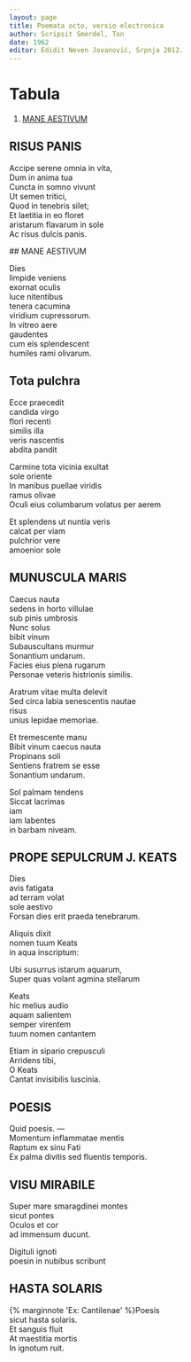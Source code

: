 ```yaml
---
layout: page
title: Poemata octo, versio electronica
author: Scripsit Smerdel, Ton
date: 1962
editor: Edidit Neven Jovanović, Srpnja 2012.
---
```

# Tabula
1. [MANE AESTIVUM](#MANE-AESTIVUM)

  

## RISUS PANIS
  
 Accipe serene omnia in vita,  
Dum in anima tua  
Cuncta in somno vivunt  
Ut semen tritici,  
Quod in tenebris silet;  
Et laetitia in eo floret  
aristarum flavarum in sole  
Ac risus dulcis panis.  



  
<div id='MANE-AESTIVUM'/>
## MANE AESTIVUM
  
 Dies  
limpide veniens  
exornat oculis  
luce nitentibus  
tenera cacumina  
viridium cupressorum.  
In vitreo aere  
gaudentes  
cum eis splendescent  
humiles rami olivarum.  



  

## Tota pulchra
  
 

Ecce praecedit  
candida virgo  
flori recenti  
similis illa  
veris nascentis  
abdita pandit  




Carmine tota vicinia exultat  
sole oriente  
In manibus puellae viridis  
ramus olivae  
Oculi eius columbarum volatus per aerem  




Et splendens ut nuntia veris  
calcat per viam  
pulchrior vere  
amoenior sole  





  

## MUNUSCULA MARIS
  
 

Caecus nauta  
sedens in horto villulae  
sub pinis umbrosis  
Nunc solus  
bibit vinum  
Subauscultans murmur  
Sonantium undarum.  
Facies eius plena rugarum  
Personae veteris histrionis similis.  




Aratrum vitae multa delevit  
Sed circa labia senescentis nautae  
risus  
unius lepidae memoriae.  




Et tremescente manu  
Bibit vinum caecus nauta  
Propinans soli  
Sentiens fratrem se esse  
Sonantium undarum.  




Sol palmam tendens  
Siccat lacrimas  
iam  
iam labentes  
in barbam niveam.  





  

## PROPE SEPULCRUM J. KEATS
  
 

Dies  
avis fatigata  
ad terram volat  
sole aestivo  
Forsan dies erit praeda tenebrarum.  




Aliquis dixit  
nomen tuum Keats  
in aqua inscriptum:  




Ubi susurrus istarum aquarum,  
Super quas volant agmina stellarum  




Keats  
hic melius audio  
aquam salientem  
semper virentem  
tuum nomen cantantem  




Etiam in sipario crepusculi  
Arridens tibi,  
O Keats  
Cantat invisibilis luscinia.  





  

## POESIS
  
 Quid poesis. —  
Momentum inflammatae mentis  
Raptum ex sinu Fati  
Ex palma divitis sed fluentis temporis.  



  

## VISU MIRABILE
  
 

Super mare smaragdinei montes  
sicut pontes  
Oculos et cor  
ad immensum ducunt.  




Digituli ignoti  
poesin in nubibus scribunt  





  

## HASTA SOLARIS
  
 {% marginnote 'Ex: Cantilenae' %}Poesis  
sicut hasta solaris.  
Et sanguis fluit  
At maestitia mortis  
In ignotum ruit.  


